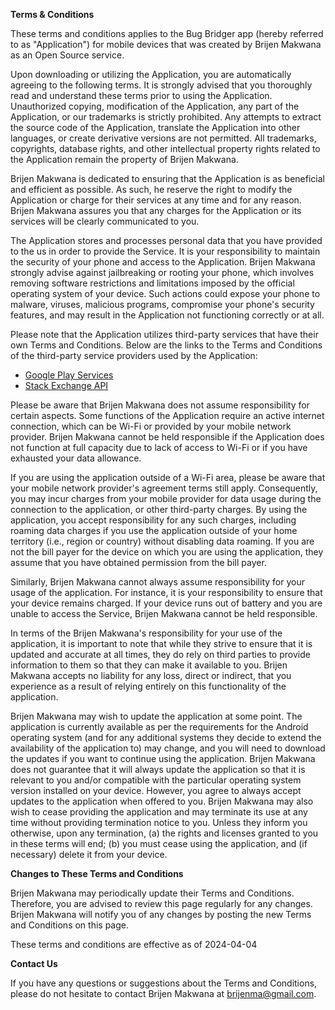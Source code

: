 **Terms & Conditions**

These terms and conditions applies to the Bug Bridger app (hereby referred to as "Application") for mobile devices that was created by Brijen Makwana as an Open Source service.

Upon downloading or utilizing the Application, you are automatically agreeing to the following terms. It is strongly advised that you thoroughly read and understand these terms prior to using the Application. Unauthorized copying, modification of the Application, any part of the Application, or our trademarks is strictly prohibited. Any attempts to extract the source code of the Application, translate the Application into other languages, or create derivative versions are not permitted. All trademarks, copyrights, database rights, and other intellectual property rights related to the Application remain the property of Brijen Makwana.

Brijen Makwana is dedicated to ensuring that the Application is as beneficial and efficient as possible. As such, he reserve the right to modify the Application or charge for their services at any time and for any reason. Brijen Makwana assures you that any charges for the Application or its services will be clearly communicated to you.

The Application stores and processes personal data that you have provided to the us in order to provide the Service. It is your responsibility to maintain the security of your phone and access to the Application. Brijen Makwana strongly advise against jailbreaking or rooting your phone, which involves removing software restrictions and limitations imposed by the official operating system of your device. Such actions could expose your phone to malware, viruses, malicious programs, compromise your phone's security features, and may result in the Application not functioning correctly or at all.

Please note that the Application utilizes third-party services that have their own Terms and Conditions. Below are the links to the Terms and Conditions of the third-party service providers used by the Application:

- [Google Play Services](https://policies.google.com/terms)
- [Stack Exchange API](https://stackoverflow.com/legal/privacy-policy)

Please be aware that Brijen Makwana does not assume responsibility for certain aspects. Some functions of the Application require an active internet connection, which can be Wi-Fi or provided by your mobile network provider. Brijen Makwana cannot be held responsible if the Application does not function at full capacity due to lack of access to Wi-Fi or if you have exhausted your data allowance.

If you are using the application outside of a Wi-Fi area, please be aware that your mobile network provider's agreement terms still apply. Consequently, you may incur charges from your mobile provider for data usage during the connection to the application, or other third-party charges. By using the application, you accept responsibility for any such charges, including roaming data charges if you use the application outside of your home territory (i.e., region or country) without disabling data roaming. If you are not the bill payer for the device on which you are using the application, they assume that you have obtained permission from the bill payer.

Similarly, Brijen Makwana cannot always assume responsibility for your usage of the application. For instance, it is your responsibility to ensure that your device remains charged. If your device runs out of battery and you are unable to access the Service, Brijen Makwana cannot be held responsible.

In terms of the Brijen Makwana's responsibility for your use of the application, it is important to note that while they strive to ensure that it is updated and accurate at all times, they do rely on third parties to provide information to them so that they can make it available to you. Brijen Makwana accepts no liability for any loss, direct or indirect, that you experience as a result of relying entirely on this functionality of the application.

Brijen Makwana may wish to update the application at some point. The application is currently available as per the requirements for the Android operating system (and for any additional systems they decide to extend the availability of the application to) may change, and you will need to download the updates if you want to continue using the application. Brijen Makwana does not guarantee that it will always update the application so that it is relevant to you and/or compatible with the particular operating system version installed on your device. However, you agree to always accept updates to the application when offered to you. Brijen Makwana may also wish to cease providing the application and may terminate its use at any time without providing termination notice to you. Unless they inform you otherwise, upon any termination, (a) the rights and licenses granted to you in these terms will end; (b) you must cease using the application, and (if necessary) delete it from your device.

**Changes to These Terms and Conditions**

Brijen Makwana may periodically update their Terms and Conditions. Therefore, you are advised to review this page regularly for any changes. Brijen Makwana will notify you of any changes by posting the new Terms and Conditions on this page.

These terms and conditions are effective as of 2024-04-04

**Contact Us**

If you have any questions or suggestions about the Terms and Conditions, please do not hesitate to contact Brijen Makwana at brijenma@gmail.com.
